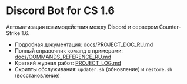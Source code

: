 # Discord Bot for CS 1.6

Автоматизация взаимодействия между Discord и сервером Counter-Strike 1.6.

- Подробная документация: [docs/PROJECT_DOC_RU.md](docs/PROJECT_DOC_RU.md)
- Полный справочник команд с примерами: [docs/COMMANDS_REFERENCE_RU.md](docs/COMMANDS_REFERENCE_RU.md)
- Краткий журнал работ: [PROJECT_LOG.md](PROJECT_LOG.md)
- Скрипты обслуживания: `updater.sh` (обновление) и `restore.sh` (восстановление)
